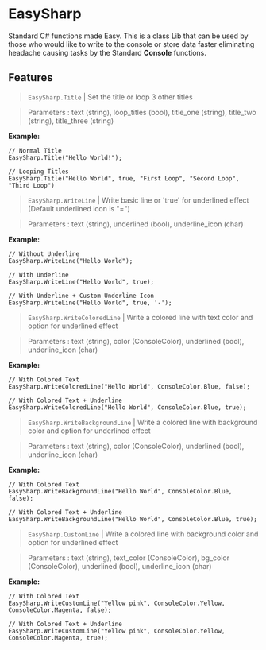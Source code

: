 # EasySharp
Standard C# functions made Easy.
This is a class Lib that can be used by those who would like to write to the console or store data faster eliminating headache causing tasks by the Standard **Console** functions. 

## Features 
> `EasySharp.Title` | Set the title or loop 3 other titles

> Parameters : text (string), loop_titles (bool), title_one (string), title_two (string), title_three (string)

**Example:**
```
// Normal Title
EasySharp.Title("Hello World!"); 

// Looping Titles
EasySharp.Title("Hello World", true, "First Loop", "Second Loop", "Third Loop")
```

> `EasySharp.WriteLine` | Write basic line or 'true' for underlined effect (Default underlined icon is "=")

> Parameters : text (string), underlined (bool), underline_icon (char)

**Example:**
```
// Without Underline
EasySharp.WriteLine("Hello World");

// With Underline
EasySharp.WriteLine("Hello World", true);

// With Underline + Custom Underline Icon
EasySharp.WriteLine("Hello World", true, '-');
```


> `EasySharp.WriteColoredLine` | Write a colored line with text color and option for underlined effect

> Parameters : text (string), color (ConsoleColor), underlined (bool), underline_icon (char)

**Example:**
```
// With Colored Text
EasySharp.WriteColoredLine("Hello World", ConsoleColor.Blue, false);

// With Colored Text + Underline
EasySharp.WriteColoredLine("Hello World", ConsoleColor.Blue, true);
```


> `EasySharp.WriteBackgroundLine` | Write a colored line with background color and option for underlined effect

> Parameters : text (string), color (ConsoleColor), underlined (bool), underline_icon (char)

**Example:**
```
// With Colored Text
EasySharp.WriteBackgroundLine("Hello World", ConsoleColor.Blue, false);

// With Colored Text + Underline
EasySharp.WriteBackgroundLine("Hello World", ConsoleColor.Blue, true);
```


> `EasySharp.CustomLine` | Write a colored line with background color and option for underlined effect

> Parameters : text (string), text_color (ConsoleColor), bg_color (ConsoleColor), underlined (bool), underline_icon (char)

**Example:**
```
// With Colored Text
EasySharp.WriteCustomLine("Yellow pink", ConsoleColor.Yellow, ConsoleColor.Magenta, false);

// With Colored Text + Underline
EasySharp.WriteCustomLine("Yellow pink", ConsoleColor.Yellow, ConsoleColor.Magenta, true);
```
